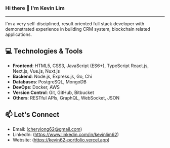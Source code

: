 ### Hi there 👋 I'm Kevin Lim
-----------------------------------------------------------

I'm a very self-disciplined, result oriented full stack developer with demonstrated experience in building CRM system, blockchain related applications.

## 💻 Technologies & Tools
- **Frontend**: HTML5, CSS3, JavaScript (ES6+), TypeScript React.js, Next.js, Vue.js, Nuxt.js
- **Backend**: Node.js, Express.js, Go, Chi
- **Databases**: PostgreSQL, MongoDB
- **DevOps**: Docker, AWS
- **Version Control**: Git, GitHub, Bitbucket
- **Others**: RESTful APIs, GraphQL, WebSocket, JSON

## 📫 Let's Connect
- Email: (cheryiong62@gmail.com)
- LinkedIn: (https://www.linkedin.com/in/kevinlim62)
- Website: (https://kevin62-portfolio.vercel.app)

<!--
**KevinLim62/KevinLim62** is a ✨ _special_ ✨ repository because its `README.md` (this file) appears on your GitHub profile.

Here are some ideas to get you started:

- 🔭 I’m currently working on ...
- 🌱 I’m currently learning ...
- 👯 I’m looking to collaborate on ...
- 🤔 I’m looking for help with ...
- 💬 Ask me about ...
- 📫 How to reach me: ...
- 😄 Pronouns: ...
- ⚡ Fun fact: ...
-->
